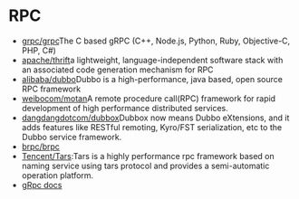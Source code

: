 # RPC

- [grpc/grpc](https://github.com/grpc/grpc)The C based gRPC (C++, Node.js, Python, Ruby, Objective-C, PHP, C#)
- [apache/thrift](https://github.com/apache/thrift)a lightweight, language-independent software stack with an associated code generation mechanism for RPC
- [alibaba/dubbo](https://github.com/alibaba/dubbo)Dubbo is a high-performance, java based, open source RPC framework
- [weibocom/motan](https://github.com/weibocom/motan)A remote procedure call(RPC) framework for rapid development of high performance distributed services.
- [dangdangdotcom/dubbox](https://github.com/dangdangdotcom/dubbox)Dubbox now means Dubbo eXtensions, and it adds features like RESTful remoting, Kyro/FST serialization, etc to the Dubbo service framework.
- [brpc/brpc](https://github.com/brpc/brpc)
- [Tencent/Tars](https://github.com/Tencent/Tars):Tars is a highly performance rpc framework based on naming service using tars protocol and provides a semi-automatic operation platform.
- [gRpc docs](https://grpc.io/docs/guides/)

